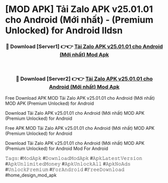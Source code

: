 # [MOD APK] Tải Zalo APK v25.01.01 cho Android (Mới nhất)  - (Premium Unlocked) for Android lldsn



<div align="center">
<h3>🔴 Download [Server1] 👉👉 <a href="https://momento.my/?title=Tải_Zalo_APK_v25.01.01_cho_Android_(Mới_nhất)_">Tải Zalo APK v25.01.01 cho Android (Mới nhất)  Mod Apk</a></h3><br>

<h3>🔴 Download [Server2] 👉👉 <a href="https://momento.my/?title=Tải_Zalo_APK_v25.01.01_cho_Android_(Mới_nhất)_">Tải Zalo APK v25.01.01 cho Android (Mới nhất)  Mod Apk</a></h3>
</div>



Free Download APK MOD Tải Zalo APK v25.01.01 cho Android (Mới nhất)  MOD APK (Premium Unlocked) for Android

Download Tải Zalo APK v25.01.01 cho Android (Mới nhất)  MOD APK (Premium Unlocked) for Android

Free APK MOD Tải Zalo APK v25.01.01 cho Android (Mới nhất)  MOD APK (Premium Unlocked) for Android

Download Tải Zalo APK v25.01.01 cho Android (Mới nhất)  MOD APK (Premium Unlocked) for Android Mod For Android

𝚃𝚊𝚐𝚜: #𝙼𝚘𝚍𝙰𝚙𝚔 #𝙳𝚘𝚠𝚗𝚕𝚘𝚊𝚍𝙼𝚘𝚍𝙰𝚙𝚔 #𝙰𝚙𝚔𝙻𝚊𝚝𝚎𝚜𝚝𝚅𝚎𝚛𝚜𝚒𝚘𝚗 #𝙰𝚙𝚔𝚄𝚗𝚕𝚒𝚖𝚒𝚝𝚎𝚍𝙼𝚘𝚗𝚎𝚢 #𝙰𝚙𝚔𝚄𝚗𝚕𝚘𝚌𝚔𝙰𝚕𝚕 #𝙰𝚙𝚔𝙽𝚘𝙰𝚍𝚜 #𝚄𝚗𝚕𝚘𝚌𝚔𝙿𝚛𝚎𝚖𝚒𝚞𝚖 #𝙵𝚘𝚛𝙰𝚗𝚍𝚛𝚘𝚒𝚍 #𝙵𝚛𝚎𝚎𝙳𝚘𝚠𝚗𝚕𝚘𝚊𝚍 #home_design_mod_apk
